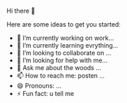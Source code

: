  Hi there 👋

Here are some ideas to get you started:

- 🔭 I’m currently working on work...
- 🌱 I’m currently learning evrything...
- 👯 I’m looking to collaborate on ...
- 🤔 I’m looking for help with me...
- 💬 Ask me about the woods ...
- 📫 How to reach me: posten ...
- 😄 Pronouns: ...
- ⚡ Fun fact: u tell me 
